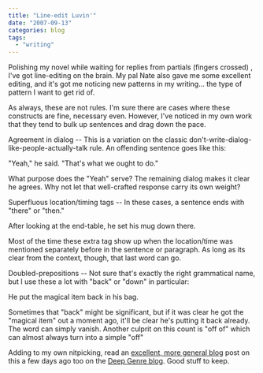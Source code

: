 ```yaml
---
title: "Line-edit Luvin'"
date: "2007-09-13"
categories: blog
tags:
  - "writing"
---
```


Polishing my novel while waiting for replies from partials (fingers crossed) , I've got line-editing on the brain. My pal Nate also gave me some excellent editing, and it's got me noticing new patterns in my writing... the type of pattern I want to get rid of.

As always, these are not rules. I'm sure there are cases where these constructs are fine, necessary even. However, I've noticed in my own work that they tend to bulk up sentences and drag down the pace.

Agreement in dialog -- This is a variation on the classic don't-write-dialog-like-people-actually-talk rule. An offending sentence goes like this:

"Yeah," he said. "That's what we ought to do."

What purpose does the "Yeah" serve? The remaining dialog makes it clear he agrees. Why not let that well-crafted response carry its own weight?

Superfluous location/timing tags -- In these cases, a sentence ends with "there" or "then."

After looking at the end-table, he set his mug down there.

Most of the time these extra tag show up when the location/time was mentioned separately before in the sentence or paragraph. As long as its clear from the context, though, that last word can go.

Doubled-prepositions -- Not sure that's exactly the right grammatical name, but I use these a lot with "back" or "down" in particular:

He put the magical item back in his bag.

Sometimes that "back" might be significant, but if it was clear he got the "magical item" out a moment ago, it'll be clear he's putting it back already. The word can simply vanish. Another culprit on this count is "off of" which can almost always turn into a simple "off"


Adding to my own nitpicking, read an [excellent, more general blog](http://www.deepgenre.com/wordpress/admin/craft/line-editing/) post on this a few days ago too on the [Deep Genre blog](http://www.deepgenre.com/wordpress/). Good stuff to keep.
